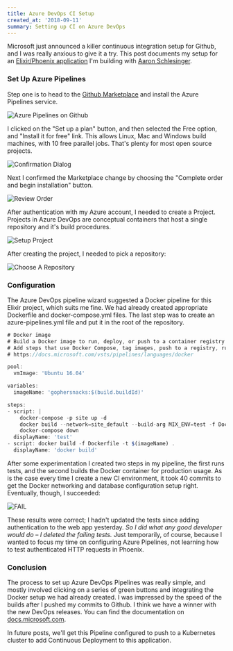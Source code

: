 ```yaml
---
title: Azure DevOps CI Setup
created_at: '2018-09-11'
summary: Setting up CI on Azure DevOps
---
```



Microsoft just announced a killer continuous integration setup for Github, and I was really anxious to give it a try.  This post documents my setup for an [Elixir/Phoenix application](https://github.com/gophersnacks/site) I'm building with [Aaron Schlesinger](https://twitter.com/arschles).

<!--more-->

### Set Up Azure Pipelines

Step one is to head to the [Github Marketplace](https://github.com/marketplace/azure-pipelines) and install the Azure Pipelines service.

![Azure Pipelines on Github](/static/images/azure-devops-ci-setup/Screen-Shot-2018-09-11-at-9.42.48-AM.png)

I clicked on the "Set up a plan" button, and then selected the Free option, and "Install it for free" link.  This allows Linux, Mac and Windows build machines, with 10 free parallel jobs.  That's plenty for most open source projects.

![Confirmation Dialog](/static/images/azure-devops-ci-setup/Screen-Shot-2018-09-11-at-9.43.08-AM.png)

Next I confirmed the Marketplace change by choosing the "Complete order and begin installation" button.

![Review Order](/static/images/azure-devops-ci-setup/Screen-Shot-2018-09-11-at-9.43.26-AM.png)

After authentication with my Azure account, I needed to create a Project.  Projects in Azure DevOps are conceptual containers that host a single repository and it's build procedures.

![Setup Project](/static/images/azure-devops-ci-setup/Screen-Shot-2018-09-11-at-9.45.52-AM.png)

After creating the project, I needed to pick a repository:

![Choose A Repository](/static/images/azure-devops-ci-setup/Screen-Shot-2018-09-11-at-9.46.37-AM.png)

### Configuration

The Azure DevOps pipeline wizard suggested a Docker pipeline for this Elixir project, which suits me fine.  We had already created appropriate Dockerfile and docker-compose.yml files.  The last step was to create an azure-pipelines.yml file and put it in the root of the repository.

```javascript
# Docker image
# Build a Docker image to run, deploy, or push to a container registry.
# Add steps that use Docker Compose, tag images, push to a registry, run an image, and more:
# https://docs.microsoft.com/vsts/pipelines/languages/docker

pool:
  vmImage: 'Ubuntu 16.04'

variables:
  imageName: 'gophersnacks:$(build.buildId)'

steps:
- script: |
    docker-compose -p site up -d
    docker build --network=site_default --build-arg MIX_ENV=test -f Dockerfile.test .
    docker-compose down
  displayName: 'test'
- script: docker build -f Dockerfile -t $(imageName) .
  displayName: 'docker build'
 ```

 After some experimentation I created two steps in my pipeline, the first runs tests, and the second builds the Docker container for production usage.  As is the case every time I create a new CI environment, it took 40 commits to get the Docker networking and database configuration setup right.  Eventually, though, I succeeded:

 ![FAIL](/static/images/azure-devops-ci-setup/Screen-Shot-2018-09-11-at-9.58.52-AM.png)

 These results were correct; I hadn't updated the tests since adding authentication to the web app yesterday.  *So I did what any good developer would do – I deleted the failing tests.*  Just temporarily, of course, because I wanted to focus my time on configuring Azure Pipelines, not learning how to test authenticated HTTP requests in Phoenix.

### Conclusion

The process to set up Azure DevOps Pipelines was really simple, and mostly involved clicking on a series of green buttons and integrating the Docker setup we had already created.  I was impressed by the speed of the builds after I pushed my commits to Github.  I think we have a winner with the new DevOps releases.  You can find the documentation on [docs.microsoft.com](https://cda.ms/F8).

In future posts, we'll get this Pipeline configured to push to a Kubernetes cluster to add Continuous Deployment to this application.
